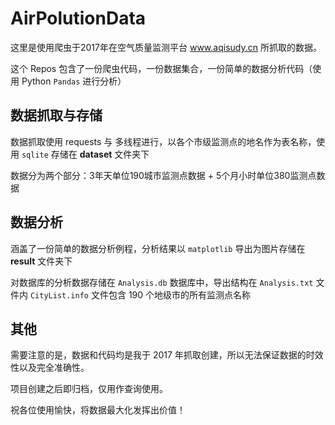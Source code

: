 # AirPolutionData
这里是使用爬虫于2017年在空气质量监测平台 www.aqisudy.cn 所抓取的数据。

这个 Repos 包含了一份爬虫代码，一份数据集合，一份简单的数据分析代码（使用 Python `Pandas` 进行分析）

## 数据抓取与存储
数据抓取使用 requests 与 多线程进行，以各个市级监测点的地名作为表名称，使用 `sqlite` 存储在 **dataset** 文件夹下

数据分为两个部分：3年天单位190城市监测点数据 + 5个月小时单位380监测点数据

## 数据分析
涵盖了一份简单的数据分析例程，分析结果以 `matplotlib` 导出为图片存储在 **result** 文件夹下

对数据库的分析数据存储在 `Analysis.db` 数据库中，导出结构在 `Analysis.txt` 文件内
`CityList.info` 文件包含 190 个地级市的所有监测点名称

## 其他
需要注意的是，数据和代码均是我于 2017 年抓取创建，所以无法保证数据的时效性以及完全准确性。

项目创建之后即归档，仅用作查询使用。

祝各位使用愉快，将数据最大化发挥出价值！
